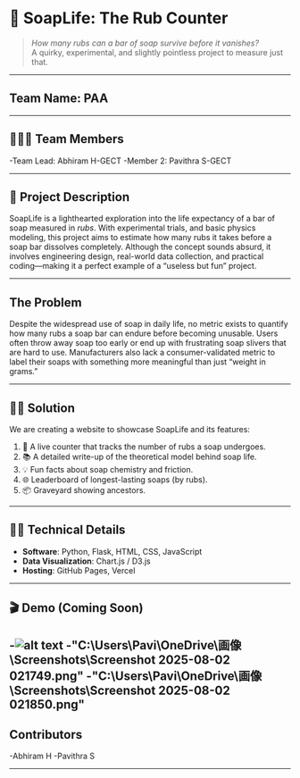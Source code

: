 # 🧼 SoapLife: The Rub Counter

> *How many rubs can a bar of soap survive before it vanishes?*  
> A quirky, experimental, and slightly pointless project to measure just that.

---
##    Team Name: PAA
---

## 🧑‍🤝‍🧑 Team Members
 
-Team Lead:  Abhiram H-GECT
-Member 2: Pavithra S-GECT

---
## 🧠 Project Description

SoapLife is a lighthearted exploration into the life expectancy of a bar of soap measured in *rubs*. With experimental trials, and basic physics modeling, this project aims to estimate how many rubs it takes before a soap bar dissolves completely. Although the concept sounds absurd, it involves engineering design, real-world data collection, and practical coding—making it a perfect example of a “useless but fun” project.

---
## The Problem

Despite the widespread use of soap in daily life, no metric exists to quantify how many rubs a soap bar can endure before becoming unusable. Users often throw away soap too early or end up with frustrating soap slivers that are hard to use. Manufacturers also lack a consumer-validated metric to label their soaps with something more meaningful than just “weight in grams.”

---
## 👨‍🔬 Solution

We are creating a website to showcase SoapLife and its features:
1. 🎥 A live counter that tracks the number of rubs a soap undergoes.
2. 📚 A detailed write-up of the theoretical model behind soap life.
3. 💡 Fun facts about soap chemistry and friction.
4. 🌐 Leaderboard of longest-lasting soaps (by rubs).
5. 📦 Graveyard showing ancestors. 
---

## 👩‍💻 Technical Details

- **Software**: Python, Flask, HTML, CSS, JavaScript
- **Data Visualization**: Chart.js / D3.js
- **Hosting**: GitHub Pages, Vercel

---

## 🎬 Demo (Coming Soon)

-![alt text](<Screenshot 2025-08-02 021632.png>)
-"C:\Users\Pavi\OneDrive\画像\Screenshots\Screenshot 2025-08-02 021749.png"
-"C:\Users\Pavi\OneDrive\画像\Screenshots\Screenshot 2025-08-02 021850.png"
---

## Contributors

-Abhiram H
-Pavithra S

---


